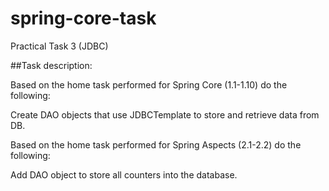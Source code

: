 # spring-core-task

Practical Task 3 (JDBC)

##Task description: 

Based on the home task performed for Spring Core (1.1-1.10) do the following:


Create DAO objects that use JDBCTemplate to store and retrieve data from DB.
 

Based on the home task performed for Spring Aspects (2.1-2.2) do the following:


Add DAO object to store all counters into the database.